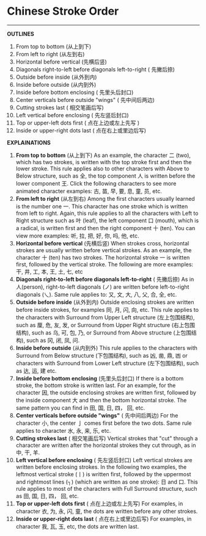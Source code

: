 # Chinese Stroke Order
---
**OUTLINES**
1. From top to bottom (从上到下)
1. From left to right (从左到右)
1. Horizontal before vertical (先横后竖)
1. Diagonals right-to-left before diagonals left-to-right ( 先撇后捺)
1. Outside before inside (从外到内)
1. Inside before outside (从内到外)
1. Inside before bottom enclosing ( 先里头后封口)
1. Center verticals before outside "wings" ( 先中间后两边)
1. Cutting strokes last ( 相交笔画后写)
1. Left vertical before enclosing ( 先左竖后封口)
1. Top or upper-left dots first ( 点在上边或左上先写 )
1. Inside or upper-right dots last ( 点在右上或里边后写)

**EXPLAINATIONS**
1. **From top to bottom** (从上到下)
    As an example, the character 二 (two), which has two strokes, is written with the top stroke first and then the lower stroke. This rule applies also to other characters with Above to Below structure, such as 全, the top component 人 is written before the lower component 王. Click the following characters to see more animated character examples: 古, 苗, 早, 要, 息, 童, 员, etc.
2. **From left to right** (从左到右)
    Among the first characters usually learned is the number one 一. This character has one stroke which is written from left to right. Again, this rule applies to all the characters with Left to Right structure such as 叶 (leaf), the left component 口 (mouth), which is a radical, is written first and then the right component 十 (ten). You can view more examples: 听, 拉, 把, 好, 你, 吗, 他, etc.
3. **Horizontal before vertical** (先横后竖)
    When strokes cross, horizontal strokes are usually written before vertical strokes. As an example, the character 十 (ten) has two strokes. The horizontal stroke 一 is written first, followed by the vertical stroke. The following are more examples: 干, 井, 工, 本, 王, 土, 七, etc
4. **Diagonals right-to-left before diagonals left-to-right** ( 先撇后捺)
    As in 人(person), right-to-left diagonals (ノ) are written before left-to-right diagonals (乀). Same rule applies to: 又, 文, 大, 八, 父, 合, 全, etc.
5. **Outside before inside** (从外到内)
    Outside enclosing strokes are written before inside strokes, for examples 同, 月, 闪, 向, etc. This rule applies to the characters with Surround from Upper Left structure (左上包围结构), such as 厘, 危, 友, 发, or Surround from Upper Right structure (右上包围结构), such as 乌, 可, 包, 乃, or Surround from Above structure (上包围结构), such as 冈, 闭, 凤, 问.
6. **Inside before outside** (从内到外)
    This rule applies to the characters with Surround from Below structure (下包围结构), such as 凶, 凿, 鼎, 凼 or characters with Surround from Lower Left structure (左下包围结构), such as 达, 运, 建 etc.
7. **Inside before bottom enclosing** (先里头后封口)
    If there is a bottom stroke, the bottom stroke is written last. For an example, for the character 因, the outside enclosing strokes are written first, followed by the inside component 大 and then the bottom horizontal stroke. The same pattern you can find in 田, 国, 日, 四， 回, etc.
8. **Center verticals before outside "wings"** ( 先中间后两边)
    For the character 小, the center 亅 comes first before the two dots. Same rule applies to character 水, 永, 来, 乐, etc.
9. **Cutting strokes last** ( 相交笔画后写)
    Vertical strokes that "cut" through a character are written after the horizontal strokes they cut through, as in 中, 干, 羊.
10. **Left vertical before enclosing** ( 先左竖后封口)
    Left vertical strokes are written before enclosing strokes. In the following two examples, the leftmost vertical stroke (丨) is written first, followed by the uppermost and rightmost lines (┐) (which are written as one stroke): 日 and 口. This rule applies to most of the characters with Full Surround structure, such as 田, 国, 日, 四， 回, etc.
11. **Top or upper-left dots first** ( 点在上边或左上先写)
    For examples, in character 衣, 为, 永, 闪, 童, the dots are written before any other strokes.
12. **Inside or upper-right dots last** ( 点在右上或里边后写)
    For examples, in character 我, 瓦, 玉, etc, the dots are written last.